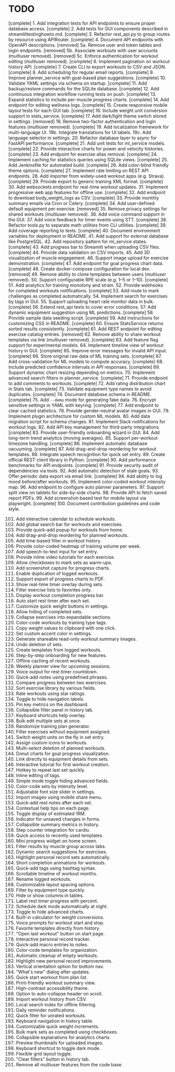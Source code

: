 # TODO

[complete] 1. Add integration tests for API endpoints to ensure proper database access.
[complete] 2. Add tests for GUI components described in streamlittestinghowto.md.
[complete] 3. Refactor rest_api.py to group routes by resource using APIRouter.
[complete] 4. Document API endpoints with OpenAPI descriptions.
[removed] 5a. Remove user and token tables and login endpoints.
[removed] 5b. Associate workouts with user accounts (multiuser removed).
[removed] 5c. Enforce authentication for workout editing (multiuser removed).
[complete] 6. Implement pagination on workout history API.
[complete] 7. Create CLI to export workouts to CSV and JSON.
[complete] 8. Add scheduling for regular email reports.
[complete] 9. Improve planner_service with goal-based plan suggestions.
[complete] 10. Validate YAML settings via schema on startup.
[complete] 11. Add backup/restore commands for the SQLite database.
[complete] 12. Add continuous integration workflow running tests on push.
[complete] 13. Expand statistics to include per-muscle progress charts.
[complete] 14. Add endpoint for editing wellness logs.
[complete] 15. Create responsive mobile layout tests for each GUI tab.
[complete] 16. Include weight unit conversion support in stats_service.
[complete] 17. Add dark/light theme switch stored in settings.
[removed] 18. Remove two-factor authentication and login features (multiuser removed).
[complete] 19. Add localization framework for multi-language UI.
19b. Integrate translations for UI labels.
19c. Add language selector in settings.
20. Refactor database layer to async for FastAPI performance.
[complete] 21. Add unit tests for ml_service models.
[complete] 22. Provide interactive charts for power and velocity histories.
[complete] 23. Add endpoint for exercise alias removal.
[complete] 24. Implement caching for statistics queries using SQLite views.
[complete] 25. Add Jenkinsfile for automated build.
[complete] 26. Add color-blind friendly theme options.
[complete] 27. Implement rate limiting on REST API endpoints.
28. Add importer from widely-used workout apps (e.g. Strava).
[complete] 29. Provide export to generic training XML format.
[complete] 30. Add websockets endpoint for real-time workout updates.
31. Implement progressive web app features for offline use.
[complete] 32. Add endpoint to download body_weight_logs as CSV.
[complete] 33. Provide monthly summary emails via Cron or Celery.
[complete] 34. Add user-defined default equipment per exercise.
[removed] 35. Remove privacy settings for shared workouts (multiuser removed).
36. Add voice command support in the GUI.
37. Add voice feedback for timer events using STT.
[complete] 38. Refactor tools.py to separate math utilities from CLI utilities.
[complete] 39. Add coverage reporting to tests.
[complete] 40. Document environment variables for deployment in README.
41. Add support for external database like PostgreSQL.
42. Add repository pattern for ml_service states.
[complete] 43. Add progress bar to Streamlit when uploading CSV files.
[complete] 44. Provide data validation on CSV imports.
45. Add 3D visualization of muscle engagement.
46. Support image upload for exercise demonstration.
[complete] 47. Add endpoint for goal progress chart data.
[complete] 48. Create docker-compose configuration for local dev.
[removed] 49. Remove ability to clone templates between users (multiuser removed).
50. Support configurable RPE scale (e.g. 1–5 or 1–10).
[complete] 51. Add analytics for training monotony and strain.
52. Provide webhooks for completed workouts notifications.
[complete] 53. Add route to mark challenges as completed automatically.
54. Implement search for exercises by tags in GUI.
55. Support uploading heart rate monitor data in bulk.
[complete] 56. Extend rest_api tests to cover error conditions.
57. Add dynamic equipment suggestion using ML predictions.
[complete] 58. Provide sample data seeding script.
[complete] 59. Add instructions for customizing CSS in README.
[complete] 60. Ensure StatsService returns sorted results consistently.
[complete] 61. Add REST endpoint for editing exercise catalog entries.
[removed] 62. Remove ability to share workout templates via link (multiuser removed).
[complete] 63. Add feature flag support for experimental models.
64. Implement timeline view of workout history in GUI.
[complete] 65. Improve error messages for invalid API input.
[complete] 66. Store original raw data of ML training sets.
[complete] 67. Add cross-validation for ML models to compute accuracy.
[complete] 68. Include predicted confidence intervals in API responses.
[complete] 69. Support dynamic chart resizing depending on metrics.
70. Implement advanced search filters in planner_service.
[complete] 71. Provide endpoint to add comments to workouts.
[complete] 72. Add rating distribution chart in Stats tab.
[complete] 73. Validate equipment type names to avoid duplicates.
[complete] 74. Document database schema in README.
[complete] 75. Add `--demo` mode for generating fake data.
76. Encrypt sensitive settings in YAML with keyring.
[complete] 77. Add endpoint to clear cached statistics.
78. Provide gender-neutral avatar images in GUI.
79. Implement plugin architecture for custom ML models.
80. Add data migration script for schema changes.
81. Implement Slack notifications for workout logs.
82. Add API key management for third-party integrations.
[complete] 83. Provide user-friendly onboarding wizard in GUI.
84. Add long-term trend analytics (moving averages).
85. Support per-workout timezone handling.
[complete] 86. Implement automatic database vacuuming.
[complete] 87. Add drag-and-drop reordering for workout templates.
88. Integrate speech recognition for quick set entry.
89. Create official REST client library in Python.
[complete] 90. Add performance benchmarks for API endpoints.
[complete] 91. Provide security audit of dependencies via tools.
92. Add automatic detection of stale goals.
93. Offer periodic data export via email link.
[complete] 94. Add ability to log mood before/after workouts.
95. Implement color-coded workout intensity map.
96. Add endpoint to configure auto planner parameters.
97. Support split view on tablets for side-by-side charts.
98. Provide API to fetch saved report PDFs.
99. Add screenshot-based test for mobile layout via playwright.
[complete] 100. Document contribution guidelines and code style.

101. Add interactive calendar to schedule workouts.
102. Add global search bar for workouts and exercises.
103. Provide quick-add popup for workouts from home.
104. Add drag-and-drop reordering for planned workouts.
105. Add time-based filter in workout history.
106. Provide color-coded heatmap of training volume per week.
107. Add speech-to-text input for set entry.
108. Provide inline video tutorials for each exercise.
109. Allow checkboxes to mark sets as warm-ups.
110. Add screenshot capture for progress charts.
111. Enable duplication of logged workouts.
112. Support export of progress charts to PDF.
113. Show real-time timer overlay during sets.
114. Filter exercise lists to favorites only.
115. Display workout completion progress bar.
116. Auto start rest timer after each set.
117. Customize quick weight buttons in settings.
118. Allow hiding of completed sets.
119. Collapse exercises into expandable sections.
120. Color-code workouts by training type tags.
121. Copy weight values to clipboard with one click.
122. Set custom accent color in settings.
123. Generate shareable read-only workout summary images.
124. Undo deletion of sets.
125. Create templates from logged workouts.
126. Step-by-step onboarding for new features.
127. Offline caching of recent workouts.
128. Weekly planner view for upcoming sessions.
129. Voice output for rest timer countdown.
130. Quick-add notes using predefined phrases.
131. Compare progress between two exercises.
132. Sort exercise library by various fields.
133. Rate workouts using star ratings.
134. Toggle to hide navigation labels.
135. Pin key metrics on the dashboard.
136. Collapsible filter panel in history tab.
137. Keyboard shortcuts help overlay.
138. Bulk edit multiple sets at once.
139. Randomize training plan generator.
140. Filter exercises without equipment assigned.
141. Switch weight units on the fly in set entry.
142. Assign custom icons to workouts.
143. Multi-select deletion of planned workouts.
144. Donut charts for goal progress visualization.
145. Link directly to equipment details from sets.
146. Interactive tutorial for first workout creation.
147. Hotkey to repeat last set quickly.
148. Inline editing of tags.
149. Simple mode toggle hiding advanced fields.
150. Color-code sets by intensity level.
151. Adjustable font size slider in settings.
152. Import images using mobile share menu.
153. Quick-add rest notes after each set.
154. Contextual help tips on each page.
155. Toggle display of estimated 1RM.
156. Indicator for unsaved changes in forms.
157. Collapsible summary metrics in history.
158. Step counter integration for cardio.
159. Quick access to recently used templates.
160. Mini progress widget on home screen.
161. Filter results by muscle group across tabs.
162. Dynamic search suggestions for exercises.
163. Highlight personal record sets automatically.
164. Short completion animations for workouts.
165. Quick-add tags using hashtag syntax.
166. Scrollable timeline of workout months.
167. Rename logged workouts.
168. Customizable layout spacing options.
169. Filter by equipment type quickly.
170. Hide or show columns in tables.
171. Label rest timer progress with percent.
172. Schedule dark mode automatically at night.
173. Toggle to hide advanced charts.
174. Built-in calculator for weight conversions.
175. Voice prompts for workout start and stop.
176. Favorite templates directly from history.
177. "Open last workout" button on start page.
178. Interactive personal record tracker.
179. Quick-add macro entries to notes.
180. Color-code templates for organization.
181. Automatic cleanup of empty workouts.
182. Highlight new personal record improvements.
183. Vertical orientation option for bottom nav.
184. "What's new" dialog after updates.
185. Quick start workout from plan list.
186. Print-friendly workout summary view.
187. High-contrast accessibility theme.
188. Option to auto-collapse header on scroll.
189. Import workout history from CSV.
190. Local search index for offline filtering.
191. Daily reminder notifications.
192. Quick filter for unrated workouts.
193. Keyboard navigation in history table.
194. Customizable quick weight increments.
195. Bulk mark sets as completed using checkboxes.
196. Collapsible explanations for analytics charts.
197. Preview thumbnails for uploaded images.
198. Keyboard shortcut to toggle dark mode.
199. Flexible grid layout toggle.
200. "Clear filters" button in history tab.
201. Remove all multiuser features from the code base.
